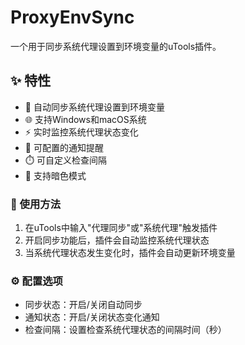 # ProxyEnvSync

一个用于同步系统代理设置到环境变量的uTools插件。

## ✨ 特性

- 🔄 自动同步系统代理设置到环境变量
- 🌐 支持Windows和macOS系统
- ⚡ 实时监控系统代理状态变化
- 🔔 可配置的通知提醒
- ⏱️ 可自定义检查间隔
- 🌙 支持暗色模式

### 🔧 使用方法

1. 在uTools中输入"代理同步"或"系统代理"触发插件
2. 开启同步功能后，插件会自动监控系统代理状态
3. 当系统代理状态发生变化时，插件会自动更新环境变量

### ⚙️ 配置选项

- 同步状态：开启/关闭自动同步
- 通知状态：开启/关闭状态变化通知
- 检查间隔：设置检查系统代理状态的间隔时间（秒）
